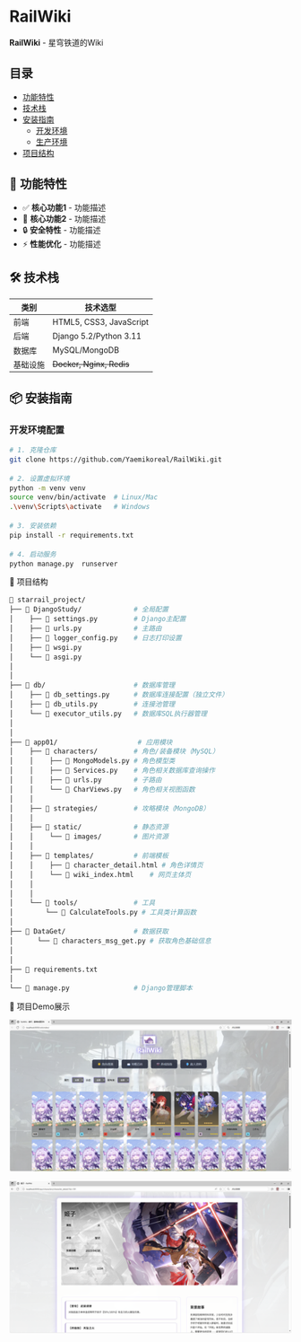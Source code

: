 # RailWiki
**RailWiki** - 星穹铁道的Wiki
 
## 目录
- [功能特性](#-功能特性)
- [技术栈](#-技术栈)
- [安装指南](#-安装指南)
  - [开发环境](#开发环境配置)
  - [生产环境](#生产环境部署)
- [项目结构](#-项目结构)
 
## 🌟 功能特性 
- ✅ **核心功能1** - 功能描述 
- 🎨 **核心功能2** - 功能描述 
- 🔒 **安全特性** - 功能描述
- ⚡ **性能优化** - 功能描述 
 
## 🛠️ 技术栈
| 类别       | 技术选型                 |
|------------|--------------------------|
| 前端       | HTML5, CSS3, JavaScript  |
| 后端       | Django 5.2/Python 3.11 |
| 数据库     | MySQL/MongoDB           |
| 基础设施   | ~~Docker, Nginx, Redis~~     |
 
## 📦 安装指南 
 
### 开发环境配置 
```bash
# 1. 克隆仓库 
git clone https://github.com/Yaemikoreal/RailWiki.git
 
# 2. 设置虚拟环境
python -m venv venv
source venv/bin/activate  # Linux/Mac
.\venv\Scripts\activate   # Windows
 
# 3. 安装依赖
pip install -r requirements.txt 

# 4. 启动服务 
python manage.py  runserver 
```
📂 项目结构

```bash
📁 starrail_project/
├── 📁 DjangoStudy/             # 全局配置
│    ├── 📄 settings.py         # Django主配置
│    ├── 📄 urls.py             # 主路由
│    ├── 📄 logger_config.py    # 日志打印设置
│    ├── 📄 wsgi.py             
│    └── 📄 asgi.py
│
│
├── 📁 db/                      # 数据库管理
│    ├── 📄 db_settings.py      # 数据库连接配置（独立文件）
│    ├── 📄 db_utils.py         # 连接池管理
│    └── 📄 executor_utils.py   # 数据库SQL执行器管理
│    
│
├── 📁 app01/                    # 应用模块
│    ├── 📁 characters/         # 角色/装备模块（MySQL）
│    │    ├── 📄 MongoModels.py # 角色模型类
│    │    ├── 📄 Services.py    # 角色相关数据库查询操作
│    │    ├── 📄 urls.py        # 子路由
│    │    └── 📄 CharViews.py   # 角色相关视图函数
│    │
│    ├── 📁 strategies/         # 攻略模块（MongoDB）
│    │    
│    ├── 📁 static/             # 静态资源
│    │    └── 📁 images/        # 图片资源
│    │
│    ├── 📁 templates/          # 前端模板
│    │    ├── 📄 character_detail.html # 角色详情页
│    │    └── 📄 wiki_index.html    # 网页主体页
│    │
│    │
│    └── 📁 tools/              # 工具
│        └── 📄 CalculateTools.py # 工具类计算函数
│
├── 📁 DataGet/                 # 数据获取 
│      └── 📄 characters_msg_get.py # 获取角色基础信息
│ 
│ 
├── 📄 requirements.txt    
│     
└── 📄 manage.py                # Django管理脚本
```
📂 项目Demo展示

![img.png](/img.png)

![img_1.png](/img_1.png)